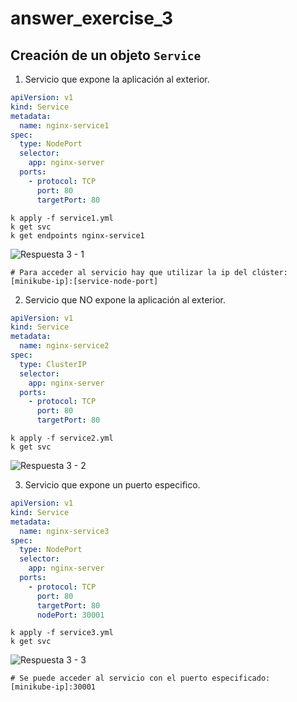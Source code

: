 # answer_exercise_3

## Creación de un objeto `Service`

1. Servicio que expone la aplicación al exterior.

```yml
apiVersion: v1
kind: Service
metadata:
  name: nginx-service1
spec:
  type: NodePort
  selector:
    app: nginx-server
  ports:
    - protocol: TCP
      port: 80
      targetPort: 80
```

```
k apply -f service1.yml
k get svc
k get endpoints nginx-service1
```

![Respuesta 3 - 1](https://user-images.githubusercontent.com/10359307/142750814-3987f76c-e3f4-413d-b339-8ec6ffbcbf83.png)

```
# Para acceder al servicio hay que utilizar la ip del clúster:
[minikube-ip]:[service-node-port]
```

2. Servicio que NO expone la aplicación al exterior.

```yml
apiVersion: v1
kind: Service
metadata:
  name: nginx-service2
spec:
  type: ClusterIP
  selector:
    app: nginx-server
  ports:
    - protocol: TCP
      port: 80
      targetPort: 80
```

```
k apply -f service2.yml
k get svc
```

![Respuesta 3 - 2](https://user-images.githubusercontent.com/10359307/142750820-f8a228a7-0efe-430e-b03a-2dde8fec9810.png)

3. Servicio que expone un puerto especifico.

```yml
apiVersion: v1
kind: Service
metadata:
  name: nginx-service3
spec:
  type: NodePort
  selector:
    app: nginx-server
  ports:
    - protocol: TCP
      port: 80
      targetPort: 80
      nodePort: 30001
```

```
k apply -f service3.yml
k get svc
```

![Respuesta 3 - 3](https://user-images.githubusercontent.com/10359307/142750824-e6a35740-4016-4a17-9edb-aab4fa856d92.png)

```
# Se puede acceder al servicio con el puerto especificado:
[minikube-ip]:30001
```
